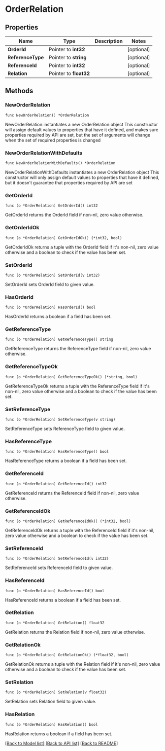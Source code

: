 # OrderRelation

## Properties

Name | Type | Description | Notes
------------ | ------------- | ------------- | -------------
**OrderId** | Pointer to **int32** |  | [optional] 
**ReferenceType** | Pointer to **string** |  | [optional] 
**ReferenceId** | Pointer to **int32** |  | [optional] 
**Relation** | Pointer to **float32** |  | [optional] 

## Methods

### NewOrderRelation

`func NewOrderRelation() *OrderRelation`

NewOrderRelation instantiates a new OrderRelation object
This constructor will assign default values to properties that have it defined,
and makes sure properties required by API are set, but the set of arguments
will change when the set of required properties is changed

### NewOrderRelationWithDefaults

`func NewOrderRelationWithDefaults() *OrderRelation`

NewOrderRelationWithDefaults instantiates a new OrderRelation object
This constructor will only assign default values to properties that have it defined,
but it doesn't guarantee that properties required by API are set

### GetOrderId

`func (o *OrderRelation) GetOrderId() int32`

GetOrderId returns the OrderId field if non-nil, zero value otherwise.

### GetOrderIdOk

`func (o *OrderRelation) GetOrderIdOk() (*int32, bool)`

GetOrderIdOk returns a tuple with the OrderId field if it's non-nil, zero value otherwise
and a boolean to check if the value has been set.

### SetOrderId

`func (o *OrderRelation) SetOrderId(v int32)`

SetOrderId sets OrderId field to given value.

### HasOrderId

`func (o *OrderRelation) HasOrderId() bool`

HasOrderId returns a boolean if a field has been set.

### GetReferenceType

`func (o *OrderRelation) GetReferenceType() string`

GetReferenceType returns the ReferenceType field if non-nil, zero value otherwise.

### GetReferenceTypeOk

`func (o *OrderRelation) GetReferenceTypeOk() (*string, bool)`

GetReferenceTypeOk returns a tuple with the ReferenceType field if it's non-nil, zero value otherwise
and a boolean to check if the value has been set.

### SetReferenceType

`func (o *OrderRelation) SetReferenceType(v string)`

SetReferenceType sets ReferenceType field to given value.

### HasReferenceType

`func (o *OrderRelation) HasReferenceType() bool`

HasReferenceType returns a boolean if a field has been set.

### GetReferenceId

`func (o *OrderRelation) GetReferenceId() int32`

GetReferenceId returns the ReferenceId field if non-nil, zero value otherwise.

### GetReferenceIdOk

`func (o *OrderRelation) GetReferenceIdOk() (*int32, bool)`

GetReferenceIdOk returns a tuple with the ReferenceId field if it's non-nil, zero value otherwise
and a boolean to check if the value has been set.

### SetReferenceId

`func (o *OrderRelation) SetReferenceId(v int32)`

SetReferenceId sets ReferenceId field to given value.

### HasReferenceId

`func (o *OrderRelation) HasReferenceId() bool`

HasReferenceId returns a boolean if a field has been set.

### GetRelation

`func (o *OrderRelation) GetRelation() float32`

GetRelation returns the Relation field if non-nil, zero value otherwise.

### GetRelationOk

`func (o *OrderRelation) GetRelationOk() (*float32, bool)`

GetRelationOk returns a tuple with the Relation field if it's non-nil, zero value otherwise
and a boolean to check if the value has been set.

### SetRelation

`func (o *OrderRelation) SetRelation(v float32)`

SetRelation sets Relation field to given value.

### HasRelation

`func (o *OrderRelation) HasRelation() bool`

HasRelation returns a boolean if a field has been set.


[[Back to Model list]](../README.md#documentation-for-models) [[Back to API list]](../README.md#documentation-for-api-endpoints) [[Back to README]](../README.md)


